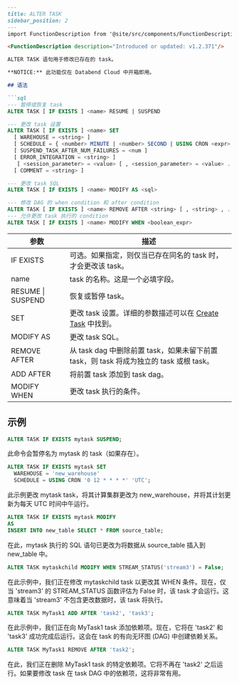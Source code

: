 ```markdown
---
title: ALTER TASK
sidebar_position: 2
---
import FunctionDescription from '@site/src/components/FunctionDescription';

<FunctionDescription description="Introduced or updated: v1.2.371"/>

ALTER TASK 语句用于修改已存在的 task。

**NOTICE:** 此功能仅在 Databend Cloud 中开箱即用。

## 语法

```sql
--- 暂停或恢复 task
ALTER TASK [ IF EXISTS ] <name> RESUME | SUSPEND

--- 更改 task 设置
ALTER TASK [ IF EXISTS ] <name> SET
  [ WAREHOUSE = <string> ]
  [ SCHEDULE = { <number> MINUTE | <number> SECOND | USING CRON <expr> <time_zone> } ]
  [ SUSPEND_TASK_AFTER_NUM_FAILURES = <num ]
  [ ERROR_INTEGRATION = <string> ]
   [ <session_parameter> = <value> [ , <session_parameter> = <value> ... ] ]
  [ COMMENT = <string> ]

--- 更改 task SQL
ALTER TASK [ IF EXISTS ] <name> MODIFY AS <sql>

--- 修改 DAG 的 when condition 和 after condition
ALTER TASK [ IF EXISTS ] <name> REMOVE AFTER <string> [ , <string> , ... ] | ADD AFTER <string> [ , <string> , ... ]
--- 允许更改 task 执行的 condition
ALTER TASK [ IF EXISTS ] <name> MODIFY WHEN <boolean_expr>
```

| 参数                        | 描述                                                                                        |
|----------------------------------|------------------------------------------------------------------------------------------------------|
| IF EXISTS                        | 可选。如果指定，则仅当已存在同名的 task 时，才会更改该 task。 |
| name                             | task 的名称。这是一个必填字段。                                                       |
| RESUME \| SUSPEND                | 恢复或暂停 task。                                                                          |
| SET                              | 更改 task 设置。详细的参数描述可以在 [Create Task](01-ddl-create_task.md) 中找到。                                                                               |
| MODIFY AS                        | 更改 task SQL。                                                                                     |
| REMOVE AFTER | 从 task dag 中删除前置 task，如果未留下前置 task，则 task 将成为独立的 task 或根 task。 |
| ADD AFTER | 将前置 task 添加到 task dag。 |
| MODIFY WHEN | 更改 task 执行的条件。 |

## 示例

```sql
ALTER TASK IF EXISTS mytask SUSPEND;
```
此命令会暂停名为 mytask 的 task（如果存在）。

```sql
ALTER TASK IF EXISTS mytask SET
  WAREHOUSE = 'new_warehouse'
  SCHEDULE = USING CRON '0 12 * * * *' 'UTC';
```
此示例更改 mytask task，将其计算集群更改为 new_warehouse，并将其计划更新为每天 UTC 时间中午运行。

```sql
ALTER TASK IF EXISTS mytask MODIFY 
AS
INSERT INTO new_table SELECT * FROM source_table;
```
在此，mytask 执行的 SQL 语句已更改为将数据从 source_table 插入到 new_table 中。

```sql
ALTER TASK mytaskchild MODIFY WHEN STREAM_STATUS('stream3') = False;
```
在此示例中，我们正在修改 mytaskchild task 以更改其 WHEN 条件。现在，仅当 'stream3' 的 STREAM_STATUS 函数评估为 False 时，该 task 才会运行。这意味着当 'stream3' 不包含更改数据时，该 task 将执行。

```sql
ALTER TASK MyTask1 ADD AFTER 'task2', 'task3';
```
在此示例中，我们正在向 MyTask1 task 添加依赖项。现在，它将在 'task2' 和 'task3' 成功完成后运行。这会在 task 的有向无环图 (DAG) 中创建依赖关系。

```sql
ALTER TASK MyTask1 REMOVE AFTER 'task2';
```
在此，我们正在删除 MyTask1 task 的特定依赖项。它将不再在 'task2' 之后运行。如果要修改 task 在 task DAG 中的依赖项，这将非常有用。
